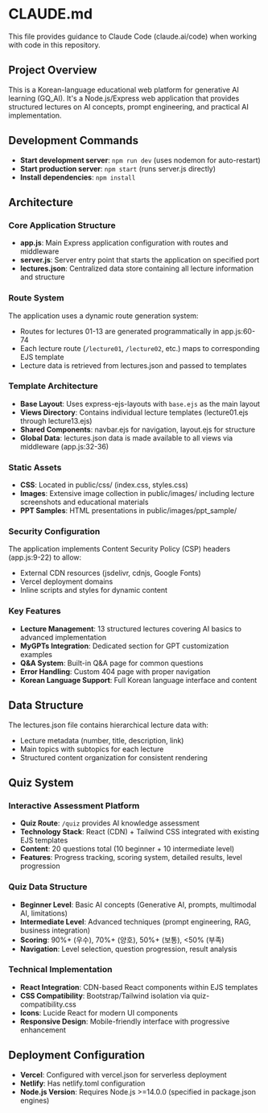 # CLAUDE.md

This file provides guidance to Claude Code (claude.ai/code) when working with code in this repository.

## Project Overview

This is a Korean-language educational web platform for generative AI learning (GQ_AI). It's a Node.js/Express web application that provides structured lectures on AI concepts, prompt engineering, and practical AI implementation.

## Development Commands

- **Start development server**: `npm run dev` (uses nodemon for auto-restart)
- **Start production server**: `npm start` (runs server.js directly)
- **Install dependencies**: `npm install`

## Architecture

### Core Application Structure
- **app.js**: Main Express application configuration with routes and middleware
- **server.js**: Server entry point that starts the application on specified port
- **lectures.json**: Centralized data store containing all lecture information and structure

### Route System
The application uses a dynamic route generation system:
- Routes for lectures 01-13 are generated programmatically in app.js:60-74
- Each lecture route (`/lecture01`, `/lecture02`, etc.) maps to corresponding EJS template
- Lecture data is retrieved from lectures.json and passed to templates

### Template Architecture
- **Base Layout**: Uses express-ejs-layouts with `base.ejs` as the main layout
- **Views Directory**: Contains individual lecture templates (lecture01.ejs through lecture13.ejs)
- **Shared Components**: navbar.ejs for navigation, layout.ejs for structure
- **Global Data**: lectures.json data is made available to all views via middleware (app.js:32-36)

### Static Assets
- **CSS**: Located in public/css/ (index.css, styles.css)
- **Images**: Extensive image collection in public/images/ including lecture screenshots and educational materials
- **PPT Samples**: HTML presentations in public/images/ppt_sample/

### Security Configuration
The application implements Content Security Policy (CSP) headers (app.js:9-22) to allow:
- External CDN resources (jsdelivr, cdnjs, Google Fonts)
- Vercel deployment domains
- Inline scripts and styles for dynamic content

### Key Features
- **Lecture Management**: 13 structured lectures covering AI basics to advanced implementation
- **MyGPTs Integration**: Dedicated section for GPT customization examples
- **Q&A System**: Built-in Q&A page for common questions
- **Error Handling**: Custom 404 page with proper navigation
- **Korean Language Support**: Full Korean language interface and content

## Data Structure

The lectures.json file contains hierarchical lecture data with:
- Lecture metadata (number, title, description, link)
- Main topics with subtopics for each lecture
- Structured content organization for consistent rendering

## Quiz System

### Interactive Assessment Platform
- **Quiz Route**: `/quiz` provides AI knowledge assessment
- **Technology Stack**: React (CDN) + Tailwind CSS integrated with existing EJS templates
- **Content**: 20 questions total (10 beginner + 10 intermediate level)
- **Features**: Progress tracking, scoring system, detailed results, level progression

### Quiz Data Structure
- **Beginner Level**: Basic AI concepts (Generative AI, prompts, multimodal AI, limitations)
- **Intermediate Level**: Advanced techniques (prompt engineering, RAG, business integration)
- **Scoring**: 90%+ (우수), 70%+ (양호), 50%+ (보통), <50% (부족)
- **Navigation**: Level selection, question progression, result analysis

### Technical Implementation
- **React Integration**: CDN-based React components within EJS templates
- **CSS Compatibility**: Bootstrap/Tailwind isolation via quiz-compatibility.css
- **Icons**: Lucide React for modern UI components
- **Responsive Design**: Mobile-friendly interface with progressive enhancement

## Deployment Configuration

- **Vercel**: Configured with vercel.json for serverless deployment
- **Netlify**: Has netlify.toml configuration
- **Node.js Version**: Requires Node.js >=14.0.0 (specified in package.json engines)